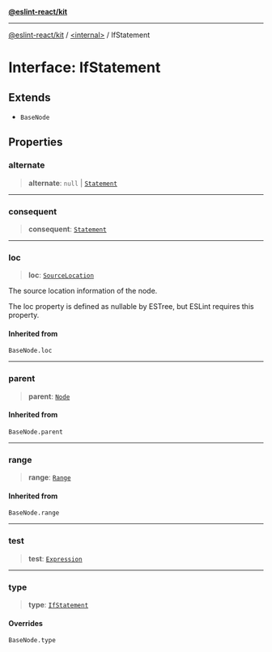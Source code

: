 [**@eslint-react/kit**](../../README.md)

***

[@eslint-react/kit](../../README.md) / [\<internal\>](../README.md) / IfStatement

# Interface: IfStatement

## Extends

- `BaseNode`

## Properties

### alternate

> **alternate**: `null` \| [`Statement`](../type-aliases/Statement.md)

***

### consequent

> **consequent**: [`Statement`](../type-aliases/Statement.md)

***

### loc

> **loc**: [`SourceLocation`](SourceLocation.md)

The source location information of the node.

The loc property is defined as nullable by ESTree, but ESLint requires this property.

#### Inherited from

`BaseNode.loc`

***

### parent

> **parent**: [`Node`](../type-aliases/Node.md)

#### Inherited from

`BaseNode.parent`

***

### range

> **range**: [`Range`](../type-aliases/Range.md)

#### Inherited from

`BaseNode.range`

***

### test

> **test**: [`Expression`](../type-aliases/Expression.md)

***

### type

> **type**: [`IfStatement`](../README.md#ifstatement)

#### Overrides

`BaseNode.type`
